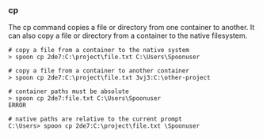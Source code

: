 ### cp

The cp command copies a file or directory from one container to another. It can also copy a file or directory from a container to the native filesystem. 

	# copy a file from a container to the native system
	> spoon cp 2de7:C:\project\file.txt C:\Users\Spoonuser

	# copy a file from a container to another container
	> spoon cp 2de7:C:\project\file.txt 3vj3:C:\other-project

	# container paths must be absolute
	> spoon cp 2de7:file.txt C:\Users\Spoonuser
	ERROR

	# native paths are relative to the current prompt
	C:\Users> spoon cp 2de7:C:\project\file.txt \Spoonuser